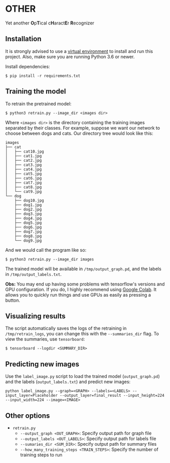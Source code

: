 # OTHER
Yet another **O**p**T**ical c**H**aract**E**r **R**ecognizer


## Installation
It is strongly advised to use a [virtual environment](https://docs.python.org/3/library/venv.html) to install and run this project. Also, make sure you are running Python 3.6 or newer.

Install dependencies:
```
$ pip install -r requirements.txt
```

## Training the model

To retrain the pretrained model:

```
$ python3 retrain.py --image_dir <images dir>
```

Where `<images dir>` is the directory containing the training images separated by their classes. For example, suppose we want our network to choose between dogs and cats. Our directory tree would look like this:

```
images
├── cat
│   ├── cat10.jpg
│   ├── cat1.jpg
│   ├── cat2.jpg
│   ├── cat3.jpg
│   ├── cat4.jpg
│   ├── cat5.jpg
│   ├── cat6.jpg
│   ├── cat7.jpg
│   ├── cat8.jpg
│   └── cat9.jpg
└── dog
    ├── dog10.jpg
    ├── dog1.jpg
    ├── dog2.jpg
    ├── dog3.jpg
    ├── dog4.jpg
    ├── dog5.jpg
    ├── dog6.jpg
    ├── dog7.jpg
    ├── dog8.jpg
    └── dog9.jpg
```

And we would call the program like so:

```
$ python3 retrain.py --image_dir images
```

The trained model will be available in `/tmp/output_graph.pd`, and the labels in `/tmp/output_labels.txt`.


**Obs:** You may end up having some problems with tensorflow's versions and GPU configuration. If you do, I highly recommend using [Google Colab](https://colab.research.google.com/). It allows you to quickly run things and use GPUs as easily as pressing a button.


## Visualizing results

The script automatically saves the logs of the retraining in `/tmp/retrain_logs`, you can change this with the `--summaries_dir` flag. To view the summaries, use `tensorboard`:

```
$ tensorboard --logdir <SUMMARY_DIR>
```

## Predicting new images

Use the `label_image.py` script to load the trained model (`output_graph.pd`) and the labels (`output_labels.txt`) and predict new images:

```
python label_image.py --graph=<GRAPH> --labels=<LABELS> --input_layer=Placeholder --output_layer=final_result --input_height=224 --input_width=224 --image=<IMAGE>
```


## Other options

- `retrain.py`
    - `--output_graph <OUT_GRAPH>`: Specify output path for graph file
    - `--output_labels <OUT_LABELS>`: Specify output path for labels file
    - `--sumaries_dir <SUM_DIR>`: Specify output path for summary files
    - `--how_many_training_steps <TRAIN_STEPS>`: Specify the number of training steps to run

